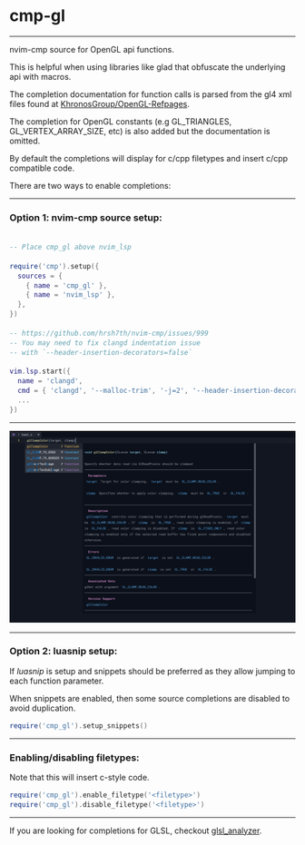 # cmp-gl
---
nvim-cmp source for OpenGL api functions.

This is helpful when using libraries like glad that obfuscate the underlying api with macros.

The completion documentation for function calls is parsed from the gl4 xml files found at [KhronosGroup/OpenGL-Refpages](https://github.com/KhronosGroup/OpenGL-Refpages/tree/main/gl4).

The completion for OpenGL constants (e.g GL_TRIANGLES, GL_VERTEX_ARRAY_SIZE, etc) is also added but the documentation is omitted.

By default the completions will display for c/cpp filetypes and insert c/cpp compatible code.

There are two ways to enable completions:

---

### Option 1: nvim-cmp source setup:

```lua

-- Place cmp_gl above nvim_lsp

require('cmp').setup({
  sources = {
    { name = 'cmp_gl' },
    { name = 'nvim_lsp' },
  },
})

-- https://github.com/hrsh7th/nvim-cmp/issues/999
-- You may need to fix clangd indentation issue
-- with `--header-insertion-decorators=false`

vim.lsp.start({
  name = 'clangd',
  cmd = { 'clangd', '--malloc-trim', '-j=2', '--header-insertion-decorators=false' },
  ...
})

```

---

 ![](demo.png)

---

### Option 2: luasnip setup:

If *luasnip* is setup and snippets should be preferred as they allow jumping to
each function parameter.

When snippets are enabled, then some source completions are disabled to avoid duplication.

```lua
require('cmp_gl').setup_snippets()
```

---

### Enabling/disabling filetypes:

Note that this will insert c-style code.

```lua
require('cmp_gl').enable_filetype('<filetype>')
require('cmp_gl').disable_filetype('<filetype>')
```

---

If you are looking for completions for GLSL, checkout [glsl_analyzer](https://github.com/nolanderc/glsl_analyzer).
